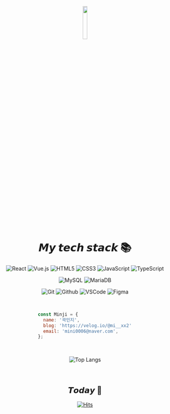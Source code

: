 <div align=center>
  <img src="https://user-images.githubusercontent.com/83060161/184499878-866001e6-9211-4d33-84e8-8a5760bdcd72.png" width="15%"/>

# 𝙈𝙮 𝙩𝙚𝙘𝙝 𝙨𝙩𝙖𝙘𝙠 📚

![React](https://img.shields.io/badge/-React-222222?style=for-the-badge&logo=react)
![Vue.js](https://img.shields.io/badge/-Vue.js-348C31?style=for-the-badge&logo=vue.js)
![HTML5](https://img.shields.io/badge/-HTML5-F05032?style=for-the-badge&logo=html5&logoColor=ffffff)
![CSS3](https://img.shields.io/badge/-CSS3-007ACC?style=for-the-badge&logo=css3)
![JavaScript](https://img.shields.io/badge/-JavaScript-%23F7DF1C?style=for-the-badge&logo=javascript&logoColor=000000&labelColor=%23F7DF1C&color=%23FFCE5A)
![TypeScript](https://img.shields.io/badge/-TypeScript-007ACC?style=for-the-badge&logo=typescript&logoColor=white)

![MySQL](https://img.shields.io/badge/-MySQL-4479A1?style=for-the-badge&logo=mysql&logoColor=white)
![MariaDB](https://img.shields.io/badge/-MariaDB-003545?style=for-the-badge&logo=mariadb&logoColor=white)

![Git](https://img.shields.io/badge/-Git-F05032?style=for-the-badge&logo=git&logoColor=white)
![Github](https://img.shields.io/badge/-Github-181717?style=for-the-badge&logo=github&logoColor=white)
![VSCode](https://img.shields.io/badge/-VSCode-007ACC?style=for-the-badge&logo=visual-studio-code&logoColor=white)
![Figma](https://img.shields.io/badge/-Figma-F24E1E?style=for-the-badge&logo=figma&logoColor=white)

  <br />
<div align=left style="width: 50%;">

```js
const Minji = {
  name: '곽민지',
  blog: 'https://velog.io/@mi__xx2',
  email: 'mini0006@naver.com',
};
```

</div>

<br />

![Top Langs](https://github-readme-stats.vercel.app/api/top-langs/?username=mixx2&theme=radical&layout=compact)

<br />

<h2>𝙏𝙤𝙙𝙖𝙮 💫</h2>
  
  [![Hits](https://hits.seeyoufarm.com/api/count/incr/badge.svg?url=https%3A%2F%2Fgithub.com%2Fmixx2&count_bg=%2379C83D&title_bg=%23555555&icon=&icon_color=%23E7E7E7&title=hits&edge_flat=false)](https://hits.seeyoufarm.com)

<!-- ## 👨‍💻 프로젝트

- [프로젝트 1](링크): 간단한 설명
- [프로젝트 2](링크): 간단한 설명
- [프로젝트 3](링크): 간단한 설명 -->

<!--
![Node](https://img.shields.io/badge/-Nodejs-43853d?style=for-the-badge&logo=Node.js&logoColor=white)
![Docker](https://img.shields.io/badge/-Docker-46a2f1?style=for-the-badge&logo=docker&logoColor=ffffff)
-->

<!-- ![Github stats](https://github-readme-stats.vercel.app/api?username=mixx2&show_icons=true&theme=radical&layout=compact) -->

 </div>
